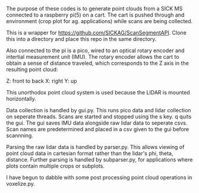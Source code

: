 The purpose of these codes is to generate point clouds from a SICK MS connected to a raspberry pi(5)
on a cart. The cart is pushed through and environment (crop plot for ag. applications) while scans
are being collected. 

This is a wrapper for https://github.com/SICKAG/ScanSegmentAPI. Clone this into a directory and 
place this repo in the same directory. 

Also connected to the pi is a pico, wired to an optical rotary encoder and intertial measurement unit (IMU).
The rotary encoder allows the cart to obtain a sense of distance traveled, which corresponds to the Z axis 
in the resulting point cloud:

  Z: front to back
  X: right
  Y: up

This unorthodox point cloud system is used because the LIDAR is mounted horizontally. 

Data collection is handled by gui.py. This runs pico data and lidar collection on seperate threads. 
Scans are started and stopped using the s key. q quits the gui. The gui saves IMU data alongside raw 
lidar data to seperate csvs. Scan names are predetermined and placed in a csv given to the gui before
scannning. 

Parsing the raw lidar data is handled by parser.py. This allows viewing of point cloud data in cartesian format 
rather than the lidar's phi, theta, distance. Further parsing is handled by subparser.py, for 
applications where plots contain multiple crops or subplots.

I have begun to dabble with some post processing point cloud operations in voxelize.py.


